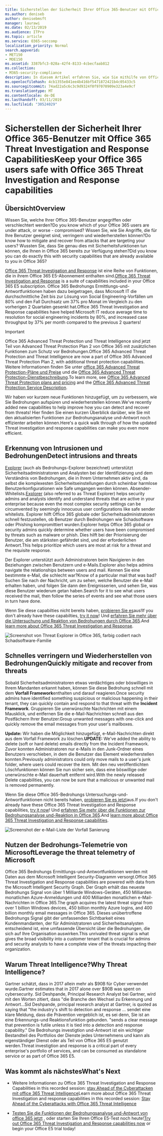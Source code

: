 ```yaml
---
title: Sicherstellen der Sicherheit Ihrer Office 365-Benutzer mit Office 365 Threat Investigation and Response Capabilities
ms.author: deniseb
author: denisebmsft
manager: laurawi
ms.date: 02/13/2019
ms.audience: ITPro
ms.topic: article
ms.service: O365-seccomp
localization_priority: Normal
search.appverid:
- MET150
- MOE150
ms.assetid: 3387bfc3-028a-42f4-8133-4cbecfaab812
ms.collection:
- M365-security-compliance
description: In diesem Artikel erfahren Sie, wie Sie mithilfe von Office 365 Bedrohungs Ermittlungs-und-Reaktionsfunktionen Ihre Organisation Eindringlinge und Bedrohungen erkennen und schnell die Bedrohungen verringern und wiederherstellen können.
ms.openlocfilehash: 4cb1355e841ee4b416bf5471872421b4c05433c5
ms.sourcegitcommit: 74ad22a5c6c3c9d9324f0f97070909e323a4e9cf
ms.translationtype: MT
ms.contentlocale: de-DE
ms.lasthandoff: 03/11/2019
ms.locfileid: "30524029"
---
```

# <a name="keep-your-office-365-users-safe-with-office-365-threat-investigation-and-response-capabilities"></a><span data-ttu-id="b3693-103">Sicherstellen der Sicherheit Ihrer Office 365-Benutzer mit Office 365 Threat Investigation and Response Capabilities</span><span class="sxs-lookup"><span data-stu-id="b3693-103">Keep your Office 365 users safe with Office 365 Threat Investigation and Response capabilities</span></span>

## <a name="overview"></a><span data-ttu-id="b3693-104">Übersicht</span><span class="sxs-lookup"><span data-stu-id="b3693-104">Overview</span></span>

<span data-ttu-id="b3693-105">Wissen Sie, welche Ihrer Office 365-Benutzer angegriffen oder verschlechtert werden?</span><span class="sxs-lookup"><span data-stu-id="b3693-105">Do you know which of your Office 365 users are under attack, or worse - compromised?</span></span> <span data-ttu-id="b3693-106">Wissen Sie, wie Sie Angriffe, die für Ihre Benutzer geeignet sind, verringern und wiederherstellen können?</span><span class="sxs-lookup"><span data-stu-id="b3693-106">Do know how to mitigate and recover from attacks that are targeting your users?</span></span> <span data-ttu-id="b3693-107">Wussten Sie, dass Sie genau dies mit Sicherheitsfunktionen tun können, die Ihnen in Office 365 bereits zur Verfügung stehen?</span><span class="sxs-lookup"><span data-stu-id="b3693-107">Did you know you can do exactly this with security capabilities that are already available to you in Office 365?</span></span> 
  
<span data-ttu-id="b3693-108">[Office 365 Threat Investigation and Response](office-365-ti.md) ist eine Reihe von Funktionen, die in ihrem Office 365 E5-Abonnement enthalten sind.</span><span class="sxs-lookup"><span data-stu-id="b3693-108">[Office 365 Threat Investigation and Response](office-365-ti.md) is a suite of capabilities included in your Office 365 E5 subscription.</span></span> <span data-ttu-id="b3693-109">Office 365 Bedrohungs Ermittlungs-und-Antwortfunktionen haben dazu beigetragen, dass Microsoft IT die durchschnittliche Zeit bis zur Lösung von Social Engineering-Vorfällen um 80% und den Fall Durchsatz um 37% pro Monat im Vergleich zu den vorherigen 2 Quartalen gesenkt hat.</span><span class="sxs-lookup"><span data-stu-id="b3693-109">Office 365 Threat Investigation and Response capabilities have helped Microsoft IT reduce average time to resolution for social engineering incidents by 80%, and increased case throughput by 37% per month compared to the previous 2 quarters!</span></span> 

> [!IMPORTANT]
> <span data-ttu-id="b3693-110">Office 365 Advanced Threat Protection und Threat Intelligence sind jetzt Teil von Advanced Threat Protection Plan 2 von Office 365 mit zusätzlichen Funktionen zum Schutz vor Bedrohungen.</span><span class="sxs-lookup"><span data-stu-id="b3693-110">Office 365 Advanced Threat Protection and Threat Intelligence are now a part of Office 365 Advanced Threat Protection Plan 2, with additional threat protection capabilities.</span></span> <span data-ttu-id="b3693-111">Weitere Informationen finden Sie unter [office 365 Advanced Threat Protection-Pläne und Preise](https://products.office.com/exchange/advance-threat-protection) und die [Office 365 Advanced Threat Protection-Dienstbeschreibung](https://docs.microsoft.com/office365/servicedescriptions/office-365-advanced-threat-protection-service-description).</span><span class="sxs-lookup"><span data-stu-id="b3693-111">To learn more, see [Office 365 Advanced Threat Protection plans and pricing](https://products.office.com/exchange/advance-threat-protection) and the [Office 365 Advanced Threat Protection Service Description](https://docs.microsoft.com/office365/servicedescriptions/office-365-advanced-threat-protection-service-description).</span></span>
  
<span data-ttu-id="b3693-112">Wir haben vor kurzem neue Funktionen hinzugefügt, um zu verbessern, wie Sie Bedrohungen aufspüren und wiederherstellen können.</span><span class="sxs-lookup"><span data-stu-id="b3693-112">We've recently added new capabilities to help improve how you can detect and recover from threats!</span></span> <span data-ttu-id="b3693-113">Hier finden Sie einen kurzen Überblick darüber, wie Sie mit den aktualisierten Funktionen zur Bedrohungsanalyse und-Antwort noch effizienter arbeiten können.</span><span class="sxs-lookup"><span data-stu-id="b3693-113">Here's a quick walk through of how the updated Threat investigation and response capabilities can make you even more efficient.</span></span>
  
## <a name="detect-intrusions-and-threats"></a><span data-ttu-id="b3693-114">Erkennung von Intrusionen und Bedrohungen</span><span class="sxs-lookup"><span data-stu-id="b3693-114">Detect intrusions and threats</span></span>

<span data-ttu-id="b3693-115">[Explorer](use-explorer-in-security-and-compliance.md) (auch als Bedrohungs-Explorer bezeichnet) unterstützt Sicherheitsadministratoren und Analysten bei der Identifizierung und dem Verständnis von Bedrohungen, die in Ihrem Unternehmen aktiv sind, da selbst die komplexesten Sicherheitseinstellungen durch scheinbar harmlose Benutzerkonfigurationen wie Safe umgangen werden können. Absender-Whitelists.</span><span class="sxs-lookup"><span data-stu-id="b3693-115">[Explorer](use-explorer-in-security-and-compliance.md) (also referred to as Threat Explorer) helps security admins and analysts identify and understand threats that are active in your enterprise because even the most complex security settings can be circumvented by seemingly innocuous user configurations like safe sender whitelists.</span></span> <span data-ttu-id="b3693-116">Explorer hilft Office 365 globale oder Sicherheitsadministratoren schnell festzustellen, ob Benutzer durch Bedrohungen wie Schadsoftware oder Phishing kompromittiert wurden.</span><span class="sxs-lookup"><span data-stu-id="b3693-116">Explorer helps Office 365 global or security admins quickly determine whether users have been compromised by threats such as malware or phish.</span></span> <span data-ttu-id="b3693-117">Dies hilft bei der Priorisierung der Benutzer, die am stärksten gefährdet sind, und der erforderlichen Antwort.</span><span class="sxs-lookup"><span data-stu-id="b3693-117">This helps prioritize which users are most at risk for a threat and the requisite response.</span></span> 
  
<span data-ttu-id="b3693-118">Der Explorer unterstützt auch Administratoren beim Navigieren in den Beziehungen zwischen Benutzern und e-Mails.</span><span class="sxs-lookup"><span data-stu-id="b3693-118">Explorer also helps admins navigate the relationships between users and mail.</span></span> <span data-ttu-id="b3693-119">Kennen Sie eine bestimmte e-Mail, die schlecht war?</span><span class="sxs-lookup"><span data-stu-id="b3693-119">Know of a particular mail that was bad?</span></span> <span data-ttu-id="b3693-120">Suchen Sie nach der Nachricht, um zu sehen, welche Benutzer die e-Mail erhalten haben, und folgen Sie dann den Ereignisserien, und sehen Sie, was diese Benutzer wiederum getan haben.</span><span class="sxs-lookup"><span data-stu-id="b3693-120">Search for it to see what users received the mail, then follow the series of events and see what those users in turn have done.</span></span>

<span data-ttu-id="b3693-121">Wenn Sie diese capabilties nicht bereits haben, [probieren Sie es](https://aka.ms/tryo365threatintel3)aus!</span><span class="sxs-lookup"><span data-stu-id="b3693-121">If you don't already have these capabilties, [try it now](https://aka.ms/tryo365threatintel3)!</span></span> <span data-ttu-id="b3693-122">Und [erfahren Sie mehr über die Untersuchung und Reaktion von Bedrohungen durch Office 365](https://aka.ms/readmoreabouto365threatintel).</span><span class="sxs-lookup"><span data-stu-id="b3693-122">And [learn more about Office 365 Threat Investigation and Response](https://aka.ms/readmoreabouto365threatintel).</span></span>
  
![Screenshot von Threat Explorer in Office 365, farbig codiert nach Schadsoftware-Familie](media/591338dd-252a-437d-b5f2-87aa42e74b0c.png)
  
## <a name="quickly-mitigate-and-recover-from-threats"></a><span data-ttu-id="b3693-124">Schnelles verringern und Wiederherstellen von Bedrohungen</span><span class="sxs-lookup"><span data-stu-id="b3693-124">Quickly mitigate and recover from threats</span></span>

<span data-ttu-id="b3693-125">Sobald Sicherheitsadministratoren etwas verdächtiges oder böswilliges in Ihrem Mandanten erkannt haben, können Sie diese Bedrohung schnell mit dem **Vorfall Framework**enthalten und darauf reagieren.</span><span class="sxs-lookup"><span data-stu-id="b3693-125">Once security admins have identified something suspicious or malicious happening in their tenant, they can quickly contain and respond to that threat with the **Incident Framework**.</span></span> <span data-ttu-id="b3693-126">Gruppieren Sie unerwünschte Nachrichten mit einem Mausklick, und entfernen Sie die e-Mail-Nachrichten schnell aus den Postfächern Ihrer Benutzer.</span><span class="sxs-lookup"><span data-stu-id="b3693-126">Group unwanted messages with one-click and quickly remove the email messages from your user's mailboxes.</span></span> 
  
 <span data-ttu-id="b3693-127">**Update:** Wir haben die Möglichkeit hinzugefügt, e-Mail-Nachrichten direkt aus dem Vorfall Framework zu löschen.</span><span class="sxs-lookup"><span data-stu-id="b3693-127">**UPDATE:** We've added the ability to delete (soft or hard delete) emails directly from the Incident Framework.</span></span> <span data-ttu-id="b3693-128">Zuvor konnten Administratoren nur e-Mails in den Junk-Ordner eines Benutzers verschieben, in dem die Benutzer das Element wiederherstellen konnten.</span><span class="sxs-lookup"><span data-stu-id="b3693-128">Previously administrators could only move mails to a user's junk folder, where users could recover the item.</span></span> <span data-ttu-id="b3693-129">Mit den neu veröffentlichten Löschfunktionen können Sie nun sicher sein, dass eine böswillige oder unerwünschte e-Mail dauerhaft entfernt wird.</span><span class="sxs-lookup"><span data-stu-id="b3693-129">With the newly released Delete capabilities, you can now be sure that a malicious or unwanted mail is removed permanently.</span></span> 
  
<span data-ttu-id="b3693-130">Wenn Sie diese Office 365-Bedrohungs Untersuchungs-und-Antwortfunktionen nicht bereits haben, [probieren Sie es jetzt](https://aka.ms/tryo365threatintel3)aus.</span><span class="sxs-lookup"><span data-stu-id="b3693-130">If you don't already have these Office 365 Threat Investigation and Response capabilities, [try it now](https://aka.ms/tryo365threatintel3)!</span></span> <span data-ttu-id="b3693-131">Und [erfahren Sie mehr über die Funktionen zur Bedrohungsanalyse und-Reaktion in Office 365](https://aka.ms/readmoreabouto365threatintel).</span><span class="sxs-lookup"><span data-stu-id="b3693-131">And [learn more about Office 365 Threat Investigation and Response capabilities](https://aka.ms/readmoreabouto365threatintel).</span></span>
  
![Screenshot der e-Mail-Liste der Vorfall Sanierung](media/9d8452d3-d8d2-4b26-81f9-76396e08dd17.png)
  
## <a name="leverage-the-threat-telemetry-of-microsoft"></a><span data-ttu-id="b3693-133">Nutzen der Bedrohungs-Telemetrie von Microsoft</span><span class="sxs-lookup"><span data-stu-id="b3693-133">Leverage the threat telemetry of Microsoft</span></span>

<span data-ttu-id="b3693-134">Office 365 Bedrohungs Ermittlungs-und-Antwortfunktionen werden mit Daten aus dem Microsoft Intelligent Security-Diagramm versorgt.</span><span class="sxs-lookup"><span data-stu-id="b3693-134">Office 365 Threat Investigation and Response capabilities are powered with data from the Microsoft Intelligent Security Graph.</span></span> <span data-ttu-id="b3693-135">Der Graph erhält das neueste Bedrohungs Signal von über 1 Milliarde Windows-Geräten, 450 Milliarden monatlichen Azure-Anmeldungen und 400 Milliarden monatlichen e-Mail-Nachrichten in Office 365.</span><span class="sxs-lookup"><span data-stu-id="b3693-135">The graph acquires the latest threat signal from over 1 billion Windows devices, 450 billion monthly Azure logins, and 400 billion monthly email messages in Office 365.</span></span> <span data-ttu-id="b3693-136">Dieses unübertroffene Bedrohungs Signal gibt der umfassenden Sichtbarkeit eines Kundenmandanten, der für Administratoren und Sicherheitsanalysten entscheidend ist, eine umfassende Übersicht über die Bedrohungen, die sich auf Ihre Organisation auswirken.</span><span class="sxs-lookup"><span data-stu-id="b3693-136">This unrivaled threat signal is what gives the broad visibility into a customer tenant that is crucial for admins and security analysts to have a complete view of the threats impacting their organization.</span></span> 
  
   
## <a name="why-threat-intelligence"></a><span data-ttu-id="b3693-137">Warum Threat Intelligence?</span><span class="sxs-lookup"><span data-stu-id="b3693-137">Why Threat Intelligence?</span></span>

<span data-ttu-id="b3693-138">Gartner schätzt, dass in 2017 allein mehr als $90B für Cyber verwendet wurde.</span><span class="sxs-lookup"><span data-stu-id="b3693-138">Gartner estimates that in 2017 alone over $90B was spent on cybersecurity.</span></span> <span data-ttu-id="b3693-139">Sid Deshpande, Principal Research Analyst bei Gartner, wird mit den Worten zitiert, dass "die Branche den Wechsel zu Erkennung und Antwort...</span><span class="sxs-lookup"><span data-stu-id="b3693-139">Sid Deshpande, principal research analyst at Gartner, is quoted as saying that "the industry's shift to detection and response …</span></span> <span data-ttu-id="b3693-140">sendet eine klare Meldung, dass die Prävention vergeblich ist, es sei denn, Sie ist an eine Erkennungs-und Reaktionsfunktion gebunden. "</span><span class="sxs-lookup"><span data-stu-id="b3693-140">sends a clear message that prevention is futile unless it is tied into a detection and response capability."</span></span> <span data-ttu-id="b3693-141">Die Bedrohungs investigtion und-Antwort ist ein wichtiger Bestandteil des Portfolios der Dienste jedes Unternehmens und kann als eigenständiger Dienst oder als Teil von Office 365 E5 genutzt werden.</span><span class="sxs-lookup"><span data-stu-id="b3693-141">Threat investigtion and response is a critical part of every enterprise's portfolio of services, and can be consumed as standalone service or as part of Office 365 E5.</span></span>
  
## <a name="whats-next"></a><span data-ttu-id="b3693-142">Was kommt als nächstes</span><span class="sxs-lookup"><span data-stu-id="b3693-142">What's Next</span></span>

- <span data-ttu-id="b3693-143">Weitere Informationen zu Office 365 Threat Investigation and Response Capabilities in this recorded session: [stay Ahead of the Cyberattacken mit office 365 Threat Intelligence](https://myignite.microsoft.com/videos/53723)</span><span class="sxs-lookup"><span data-stu-id="b3693-143">Learn more about Office 365 Threat Investigation and response capabilities  in this recorded session: [Stay Ahead of the Cyberattacks with Office 365 Threat Intelligence](https://myignite.microsoft.com/videos/53723)</span></span>
    
- <span data-ttu-id="b3693-144">[Testen Sie die Funktionen der Bedrohungsanalyse und-Antwort von office 365 jetzt](https://aka.ms/tryo365threatintel3) , oder starten Sie Ihren Office E5-Test noch heute!</span><span class="sxs-lookup"><span data-stu-id="b3693-144">[Try out Office 365 Threat Investigation and Response capabilities now](https://aka.ms/tryo365threatintel3) or begin your Office E5 trial today!</span></span> 
    

